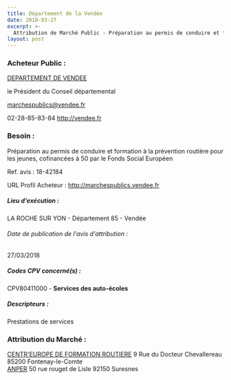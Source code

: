 ```yaml
---
title: Département de la Vendée
date: 2018-03-27
excerpt: >-
  Attribution de Marché Public - Préparation au permis de conduire et formation à la prévention routière pour les jeunes, cofinancées à 50 par le Fonds Social Européen
layout: post
---
```


### Acheteur Public : 
<a href="/acheteur-33/siren-228500013"> DEPARTEMENT DE VENDEE</a><br/>

le Président du Conseil départemental

marchespublics@vendee.fr

02-28-85-83-84
http://vendee.fr
### Besoin :

Préparation au permis de conduire et formation à la prévention routière pour les jeunes, cofinancées à 50 par le Fonds Social Européen

Ref. avis : 18-42184

URL Profil Acheteur : http://marchespublics.vendee.fr

##### Lieu d'exécution :

LA ROCHE SUR YON - Département 85 - Vendée

###### Date de publication de l'avis d'attribution : 
27/03/2018

##### Codes CPV concerné(s) :
CPV80411000 - **Services des auto-écoles** <br/>

##### Descripteurs :
Prestations de services <br/>

### Attribution du Marché :
<a href="/entreprise-257/siren-382217420"> CENTR'EUROPE DE FORMATION ROUTIERE</a>    9 Rue du Docteur Chevallereau 85200 Fontenay-le-Comte <br/>
<a href="/entreprise-256/siren-344006556"> ANPER</a>    50 rue rouget de Lisle 92150 Suresnes <br/>
